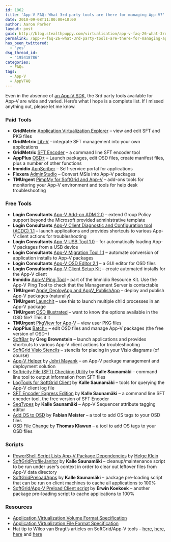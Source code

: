 ```yaml
---
id: 1862
title: 'App-V FAQ: What 3rd party tools are there for managing App-V?'
date: 2010-09-08T11:00:00+10:00
author: Aaron Parker
layout: post
guid: http://blog.stealthpuppy.com/virtualisation/app-v-faq-26-what-3rd-party-tools-are-there-for-managing-app-v
permalink: /app-v-faq-26-what-3rd-party-tools-are-there-for-managing-app-v/
has_been_twittered:
  - 'yes'
dsq_thread_id:
  - "195418786"
categories:
  - FAQs
tags:
  - App-V
  - AppVFAQ
---
```

<img style="margin: 0px 10px 5px 0px; display: inline;" src="http://stealthpuppy.com/wp-content/uploads/2010/06/AppVFAQLogo.png" alt="" align="right" />Even in the absence of [an App-V SDK](http://download.microsoft.com/download/f/7/8/f784a197-73be-48ff-83da-4102c05a6d44/App-V_Extensibility_Today_Before_the_SDK.docx), the 3rd party tools available for App-V are wide and varied. Here’s what I hope is a complete list. If I missed anything out, please let me know.

### Paid Tools

  * **GridMetric** [Application Virtualization Explorer](http://www.gridmetric.com/products/ave.html) – view and edit SFT and PKG files
  * **GridMetric** [Lib-V](http://www.gridmetric.com/products/libv.html) – integrate SFT management into your own applications
  * **GridMetric** [SFT Encoder](http://www.gridmetric.com/products/sftencoder.html) – a command line SFT encoder tool
  * **AppPlus** [OSD+](http://www.intercept-it.com/AppPlus/Products/OSD/Highlights.aspx) – Launch packages, edit OSD files, create manifest files, plus a number of other functions
  * **Immidio** [AppScriber](http://immidio.com/appscriber/) – Self-service portal for applications
  * **Flexera** [AdminStudio](http://www.flexerasoftware.com/products/adminstudio.htm) – Convert MSIs into App-V packages
  * **TMUrgent** [PimpMy for SoftGrid and App-V](http://tmurgent.com/PimpMy/PimpMy4SG.aspx) – add-ons tools for monitoring your App-V environment and tools for help desk troubleshooting

### Free Tools

  * **Login Consultants** [App-V Add-on ADM 2.0](http://www.loginconsultants.com/index.php?option=com_docman&task=doc_details&gid=70&Itemid=149) – extend Group Policy support beyond the Microsoft provided administrative template
  * **Login Consultants** [App-V Client Diagnostic and Configuration tool (ACDC) 1.1](http://www.loginconsultants.com/index.php?option=com_docman&task=doc_details&gid=69&Itemid=149) – launch applications and provides shortcuts to various App-V client actions for troubleshooting
  * **Login Consultants** [App-V USB Tool 1.0](http://www.loginconsultants.com/index.php?option=com_docman&task=doc_details&gid=40&Itemid=149) – for automatically loading App-V packages from a USB device
  * **Login Consultants** [App-V Migration Tool 1.1](http://www.loginconsultants.com/index.php?option=com_docman&task=doc_details&gid=28&Itemid=149) – automate conversion of application installs to App-V packages
  * **Login Consultants** [App-V OSD Editor 2.1](http://www.loginconsultants.com/index.php?option=com_docman&task=doc_details&gid=27&Itemid=149) – a GUI editor for OSD files
  * **Login Consultants** [App-V Client Setup Kit](http://www.loginconsultants.com/index.php?option=com_docman&task=doc_details&gid=20&Itemid=149) – create automated installs for the App-V client
  * **Immidio** [App-V Ping Tool](http://immidio.com/resourcekit/) – part of the Immidio Resource Kit. Use the App-V Ping Tool to check that the Management Server is contactable
  * **TMUrgent** [AppV\_DeployApp and AppV\_PublishApp](http://www.tmurgent.com/AppVirt/DeployNPublish.aspx) – deploy and publish App-V packages (naturally)
  * **TMUrgent** [LaunchIt](http://www.tmurgent.com/AppVirt/DownloadLaunchIt.aspx) – use this to launch multiple child processes in an App-V package
  * **TMUrgent** [OSD Illustrated](http://tmurgent.com/OSD_Illustrated.aspx) – want to know the options available in the OSD file? This it it
  * **TMUrgent** [PkgView for App-V](http://www.tmurgent.com/TmBlog/?p=166) – view user PKG files
  * **AppPlus** [Batch+](http://www.intercept-it.com/AppPlus/Community/CommunityTools/BatchFreeEdition/BatchHighlights.aspx) – edit OSD files and manage App-V packages (the free version of OSD+)
  * [SoftBar](http://www.jagtechnical.com/softbar/) by **Greg Brownstein** – launch applications and provides shortcuts to various App-V client actions for troubleshooting
  * [SoftGrid Visio Stencils](http://www.datadr.net/index.php?option=com_content&task=view&id=51&Itemid=30) – stencils for placing in your Visio diagrams (of course)
  * [App-V Helper](http://sourceforge.net/projects/softgridhelper/) by [Johri Mayank](http://mayankjohri.wordpress.com/) – an App-V package management and deployment solution
  * [Softricity File (SFT) Checking Utility](http://www.virtualapp.net/sft-check.html) by **Kalle Saunamäki** – command line tool to output information from SFT files
  * [LogTools for SoftGrid Client](http://www.virtualapp.net/client-logtools.html) by **Kalle Saunamäki** – tools for querying the App-V client log file
  * [SFT Encoder Express Edition](http://www.virtualapp.net/sft-encoder.html) by **Kalle Saunamäki** – a command line SFT encoder tool, the free version of SFT Encoder
  * [SeqTypes](http://www.virtualapp.net/seqtypes.html) by **Kalle Saunamäki** – App-V Sequencer attribute tagging editor
  * [Add OS to OSD](http://local.micro.biol.ethz.ch/appv/Add_OS_to_OSD.zip) by **Fabian Meister** – a tool to add OS tags to your OSD files
  * [OSD File Change](http://www.klawun.com/appVTools.html) by **Thomas Klawun** – a tool to add OS tags to your OSD files

### Scripts

  * [PowerShell Script Lists App-V Package Dependencies](http://www.sepago.de/helge/2010/01/06/powershell-script-lists-app-v-package-dependencies-dynamic-suite-composition-dsc/) by [Helge Klein](http://www.sepago.de/helge/)
  * [SoftGridProfileJanitor](http://www.virtualapp.net/scripts.html#SoftGridProfileJanitor) by **Kalle Saunamäki** – cleanup/maintenance script to be run under user&#8217;s context in order to clear out leftover files from App-V data directory
  * [SoftGridPreloadApps](http://www.virtualapp.net/scripts.html#SoftGridPreloadApps) by **Kalle Saunamäki** – package pre-loading script that can be run on client machines to cache all applications to 100%
  * [SoftGrid/App-V Preload Client script](http://www.koekies.org/pivot/entry.php?id=10) by **Erwin Koekoek** – another package pre-loading script to cache applications to 100%

### Resources

  * [Application Virtualization Volume Format Specification](http://download.microsoft.com/download/7/7/D/77DC8335-89FF-4054-96FE-52D1667EECC0/Application%20Virtualization%20Volume%20Format%20Specification.exe)
  * [Application Virtualization File Format Specification](http://download.microsoft.com/download/E/B/9/EB967B04-2F6E-4DB2-B6A9-72782D3392E1/App-V_file_format_v1.doc)
  * Hat tip to Wilco van Bragt’s articles on SoftGrid/App-V tools – [here](http://sbc.vanbragt.net/mambo/index.php?option=com_content&task=view&id=276&Itemid=49), [here](http://sbc.vanbragt.net/mambo/index.php?option=com_content&task=view&id=425&Itemid=49), [here](http://sbc.vanbragt.net/mambo/index.php?option=com_content&task=view&id=1004&Itemid=49) and [here](http://sbc.vanbragt.net/mambo/index.php?option=com_content&task=view&id=1255&Itemid=49)